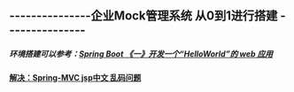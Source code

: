 ## ---------------企业Mock管理系统  从0到1进行搭建 ---------------

##### 环境搭建可以参考：[Spring Boot 《一》开发一个“HelloWorld”的 web 应用](https://blog.csdn.net/androidstarjack/article/details/90904067)


#### [解决：Spring-MVC jsp中文 乱码问题](https://github.com/yuerLoveCoding/MockShopSystemManager/blob/master/readDescript/idea%E5%90%AF%E5%8A%A8tomcat%E8%AE%BF%E9%97%AE%E9%A1%B5%E9%9D%A2%E4%B8%AD%E6%96%87%E4%B9%B1%E7%A0%81.md)



